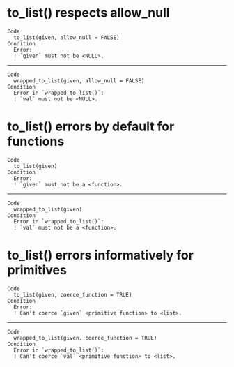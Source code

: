 # to_list() respects allow_null

    Code
      to_list(given, allow_null = FALSE)
    Condition
      Error:
      ! `given` must not be <NULL>.

---

    Code
      wrapped_to_list(given, allow_null = FALSE)
    Condition
      Error in `wrapped_to_list()`:
      ! `val` must not be <NULL>.

# to_list() errors by default for functions

    Code
      to_list(given)
    Condition
      Error:
      ! `given` must not be a <function>.

---

    Code
      wrapped_to_list(given)
    Condition
      Error in `wrapped_to_list()`:
      ! `val` must not be a <function>.

# to_list() errors informatively for primitives

    Code
      to_list(given, coerce_function = TRUE)
    Condition
      Error:
      ! Can't coerce `given` <primitive function> to <list>.

---

    Code
      wrapped_to_list(given, coerce_function = TRUE)
    Condition
      Error in `wrapped_to_list()`:
      ! Can't coerce `val` <primitive function> to <list>.

